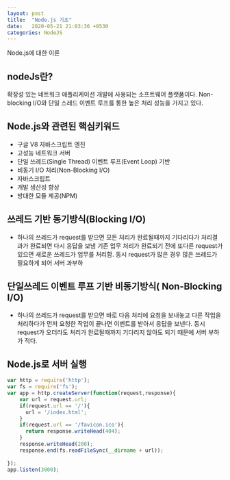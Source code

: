 ```yaml
---
layout: post
title:  "Node.js 기초"
date:   2020-05-21 21:03:36 +0530
categories: NodeJS
---
```


Node.js에 대한 이론

nodeJs란?
---
확장성 있는 네트워크 애플리케이션 개발에 사용되는 소프트웨어 플랫폼이다.
Non-blocking I/O와 단일 스레드 이벤트 루프를 통한 높은 처리 성능을 가지고 있다. 

Node.js와 관련된 핵심키워드 
---
- 구글 V8 자바스크립트 엔진
- 고성능 네트워크 서버
- 단일 쓰레드(Single Thread) 이벤트 루프(Event Loop) 기반
- 비동기 I/O 처리(Non-Blocking I/O)
- 자바스크립트
- 개발 생산성 향상
- 방대한 모듈 제공(NPM) 

쓰레드 기반 동기방식(Blocking I/O)
---
- 하나의 쓰레드가 request를 받으면 모든 처리가 완료될때까지 기다리다가 처리결과가 완료되면 다시 응답을 보냄
기존 업무 처리가 완료되기 전에 또다른 request가 있으면 새로운 쓰레드가 업무를 처리함.
동시 request가 많은 경우 많은 쓰레드가 필요하게 되어 서버 과부하

단일쓰레드 이벤트 루프 기반 비동기방식( Non-Blocking I/O)
---
- 하나의 쓰레드가 request를 받으면 바로 다음 처리에 요청을 보내놓고 다른 작업을 처리하다가 
먼저 요청한 작업이 끝나면 이벤트를 받아서 응답을 보낸다.
동시 request가 오더라도 처리가 완료될때까지 기다리지 않아도 되기 때문에 서버 부하가 적다.

Node.js로 서버 실행
---
```javascript
var http = require('http');
var fs = require('fs');
var app = http.createServer(function(request,response){
    var url = request.url;
    if(request.url == '/'){
      url = '/index.html';
    }
    if(request.url == '/favicon.ico'){
      return response.writeHead(404);
    }
    response.writeHead(200);
    response.end(fs.readFileSync(__dirname + url));
 
});
app.listen(3000);
```

[jekyll-docs]: https://jekyllrb.com/docs/home
[jekyll-gh]:   https://github.com/jekyll/jekyll
[jekyll-talk]: https://talk.jekyllrb.com/
